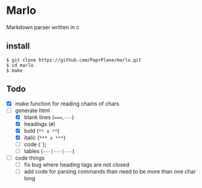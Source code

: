 # Marlo
Markdown parser written in c

## install

```
$ git clone https://github.com/PaprPlane/marlo.git
$ cd marlo
$ make
```

## Todo

- [x] make function for reading chains of chars
- [ ] generate html
  - [x] blank lines (`===`,`---`)
  - [x] headings (`#`)
  - [x] bold (`** x **`)
  - [x] italic (`*** x ***`)
  - [ ] code (``` ` ```);
  - [ ] tables (`---|---|---`)

- [ ] code things
    - [ ] fix bug where heading tags are not closed
    - [ ] add code for parsing commands than need to be more than one
          char long
